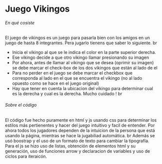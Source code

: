 # Juego Vikingos

###### En qué cosiste

El juego de vikingos es un juego para pasarla bien con los amigos en un juego de hasta 8 integrantes. Pera jugarlo tienens que saber lo siguiente.
br

- Inicia el vikingo al que se le indica el color en la parte superior derecha.
- Ese vikingo decide a que otro vikingo llamar presionando su imagen
- Por ahora, antes de llamar al vikingo que se desea (oprimir su imagen) se debe marcar el check-box de los dos vikingos que están al lado de el
- Para no perder en el juego se debe marcar el checkbox que corresponda al lado en el que se encuentra el vikingo (no al lado opuesto como se hace en el juego original)
- Hay que tener en cuenta la ubicacion del vikingo para determinar cual es la derecha y cual es la derecha. Mucho cuidado !
  br

###### Sobre el código

El código fue hecho puramente en html y js usando css para determinar los estilos más pertienentes y hacer del juego intuitivo y facil de entender. Por ahora todos los jugadores dependen de la intuicion de la persona que está usando la página, mientras se hace la jugabiliad automática.
br
Además se usó boostrap y el uso de un formato de texto para cambiar la tipografía. Para el js se hizo uso de listas, obtención de elementos html y su generación, uso de funciones arrow y declaracion de variables y uso de ciclos para iteraicón.
